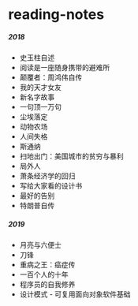# reading-notes

##### 2018
- 史玉柱自述
- 阅读是一座随身携带的避难所
- 颠覆者：周鸿伟自传
- 我的天才女友
- 新名字故事
- 一句顶一万句
- 尘埃落定
- 动物农场
- 人间失格
- 斯通纳
- 扫地出门：美国城市的贫穷与暴利
- 局外人
- 萧条经济学的回归
- 写给大家看的设计书
- 最好的告别
- 特朗普自传

##### 2019
- 月亮与六便士
- 刀锋
- 重病之王：癌症传
- 一百个人的十年
- 程序员的自我修养
- 设计模式 - 可复用面向对象软件基础
